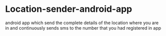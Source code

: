 # Location-sender-android-app
android app which send the complete details of the location where you are in and continuously sends sms to the number that you had registered in app
